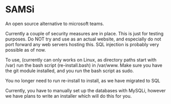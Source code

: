 # SAMSi
An open source alternative to microsoft teams.

Currently a couple of security measures are in place. This is just for testing purposes. Do NOT try and use as an actual website, and especially do not port forward any web servers hosting this. SQL injection is probably very possible as of now.

To use, (currently can only works on Linux, as directory paths start with /var) run the bash script (re-install.bash) in /var/www. Make sure you have the git module installed, and you run the bash script as sudo.

You no longer need to run re-install to install, as we have migrated to SQL

Currently, you have to manually set up the databases with MySQLi, however we have plans to write an installer which will do this for you.
